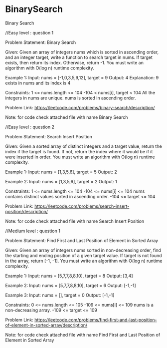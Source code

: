 # BinarySearch
Binary Search

//Easy level : question 1

Problem Statement: Binary Search

Given:
Given an array of integers nums which is sorted in ascending order, and an integer target, write a function to search target in nums. If target exists, then return its index. Otherwise, return -1.
You must write an algorithm with O(log n) runtime complexity.

Example 1:
Input: nums = [-1,0,3,5,9,12], target = 9
Output: 4
Explanation: 9 exists in nums and its index is 4

Constraints:
1 <= nums.length <= 104
-104 < nums[i], target < 104
All the integers in nums are unique.
nums is sorted in ascending order.

Problem Link: https://leetcode.com/problems/binary-search/description/

Note: for code check attached file with name Binary Search

//Easy level : question 2

Problem Statement: Search Insert Position

Given:
Given a sorted array of distinct integers and a target value, return the index if the target is found. If not, return the index where it would be if it were inserted in order.
You must write an algorithm with O(log n) runtime complexity.

Example 1:
Input: nums = [1,3,5,6], target = 5
Output: 2

Example 2:
Input: nums = [1,3,5,6], target = 2
Output: 1

Constraints:
1 <= nums.length <= 104
-104 <= nums[i] <= 104
nums contains distinct values sorted in ascending order.
-104 <= target <= 104

Problem Link: https://leetcode.com/problems/search-insert-position/description/

Note: for code check attached file with name Search Insert Position


//Medium level : question 1

Problem Statement: Find First and Last Position of Element in Sorted Array

Given:
Given an array of integers nums sorted in non-decreasing order, find the starting and ending position of a given target value.
If target is not found in the array, return [-1, -1].
You must write an algorithm with O(log n) runtime complexity.

Example 1:
Input: nums = [5,7,7,8,8,10], target = 8
Output: [3,4]

Example 2:
Input: nums = [5,7,7,8,8,10], target = 6
Output: [-1,-1]

Example 3:
Input: nums = [], target = 0
Output: [-1,-1]
 
Constraints:
0 <= nums.length <= 105
-109 <= nums[i] <= 109
nums is a non-decreasing array.
-109 <= target <= 109

Problem Link: https://leetcode.com/problems/find-first-and-last-position-of-element-in-sorted-array/description/

Note: for code check attached file with name Find First and Last Position of Element in Sorted Array
